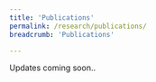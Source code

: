 ```yaml
---
title: 'Publications'
permalink: /research/publications/
breadcrumb: 'Publications'

---
```


Updates coming soon..
